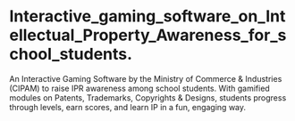 # Interactive_gaming_software_on_Intellectual_Property_Awareness_for_school_students.
An Interactive Gaming Software by the Ministry of Commerce &amp; Industries (CIPAM) to raise IPR awareness among school students. With gamified modules on Patents, Trademarks, Copyrights &amp; Designs, students progress through levels, earn scores, and learn IP in a fun, engaging way.

